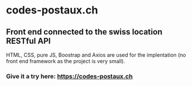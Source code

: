 # codes-postaux.ch
## Front end connected to the swiss location RESTful API
HTML, CSS, pure JS, Boostrap and Axios are used for the implentation (no front end framework as the project is very small).
### Give it a try here: https://codes-postaux.ch
